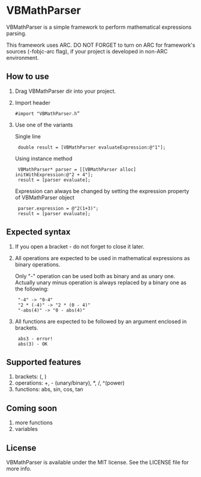 VBMathParser
============

VBMathParser is a simple framework to perform mathematical expressions parsing.

This framework uses ARC. DO NOT FORGET to turn on ARC for framework's sources (-fobjc-arc flag), if your project is developed in non-ARC environment.

## How to use
1. Drag VBMathParser dir into your project.
2. Import header

    `#import "VBMathParser.h”`

3. Use one of the variants

    Single line

        double result = [VBMathParser evaluateExpression:@"1"];

    Using instance method

        VBMathParser* parser = [[VBMathParser alloc] initWithExpression:@"2 + 4"];
        result = [parser evaluate];

    Expression can always be changed by setting the expression property of VBMathParser object

        parser.expression = @"2(1+3)";
        result = [parser evaluate];

## Expected syntax
1. If you open a bracket - do not forget to close it later.
2. All operations are expected to be used in mathematical expressions as binary operations. 

    Only "-" operation can be used both as binary and as unary one. Actually unary minus operation is always replaced by a binary one as the following: 

        "-4" -> "0-4"
        "2 * (-4)" -> "2 * (0 - 4)"
        "-abs(4)" -> "0 - abs(4)"

3. All functions are expected to be followed by an argument enclosed in brackets.  

        abs3 - error!
        abs(3) - OK

## Supported features
1. brackets: (, )
2. operations: +, - (unary/binary), *, /, ^(power)
3. functions: abs, sin, cos, tan

## Coming soon
1. more functions 
2. variables

## License
VBMathParser is available under the MIT license. See the LICENSE file for more info.
